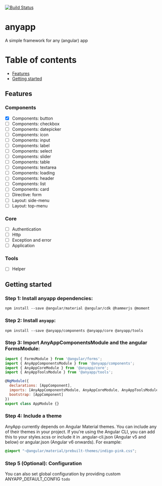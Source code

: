 [![Build Status][travis-badge]][travis-badge-url]


[travis-badge]: https://travis-ci.org/kelliekel/anyapp.svg?branch=master
[travis-badge-url]: https://travis-ci.org/kelliekel/anyapp


# anyapp
A simple framework for any (angular) app


# Table of contents
  * [Features](#features)
  * [Getting started](#getting-started)
  
## Features
### Components
 - [x] Components: button
 - [ ] Components: checkbox
 - [ ] Components: datepicker
 - [ ] Components: icon
 - [ ] Components: input
 - [ ] Components: label
 - [ ] Components: select
 - [ ] Components: slider
 - [ ] Components: table
 - [ ] Components: textarea
 - [ ] Components: loading
 - [ ] Components: header
 - [ ] Components: list
 - [ ] Components: card
 - [ ] Directive: form
 - [ ] Layout: side-menu
 - [ ] Layout: top-menu
### Core 
 - [ ] Authentication
 - [ ] Http
 - [ ] Exception and error
 - [ ] Application
### Tools
 - [ ] Helper
 
## Getting started

### Step 1: Install anyapp dependencies:
`npm install --save @angular/material @angular/cdk @hammerjs @moment`

### Step 2: Install `anyapp`:
`npm install --save @anyapp/components @anyapp/core @anyapp/tools`

### Step 3: Import AnyAppComponentsModule and the angular FormsModule:
```js
import { FormsModule } from '@angular/forms';
import { AnyAppComponentsModule } from '@anyapp/components';
import { AnyAppCoreModule } from '@anyapp/core';
import { AnyAppToolsModule } from '@anyapp/tools';

@NgModule({
  declarations: [AppComponent],
  imports: [AnyAppComponentsModule, AnyAppCoreModule, AnyAppToolsModule, FormsModule],
  bootstrap: [AppComponent]
})
export class AppModule {}
```

### Step 4: Include a theme
AnyApp currently depends on Angular Material themes. You can include any of their themes in your project. If you're using the Angular CLI, you can add this to your styles.scss or include it in .angular-cli.json (Angular v5 and below) or angular.json (Angular v6 onwards). For example:
```css
@import "~@angular/material/prebuilt-themes/indigo-pink.css";
```

### Step 5 (Optional): Configuration
You can also set global configuration by providing custom ANYAPP_DEFAULT_CONFIG
`todo`


<!---
npm run build:<project>
cd dist/<project>
npm publish --access=public

ng generate library <project> --prefix=<prefix>
--->
